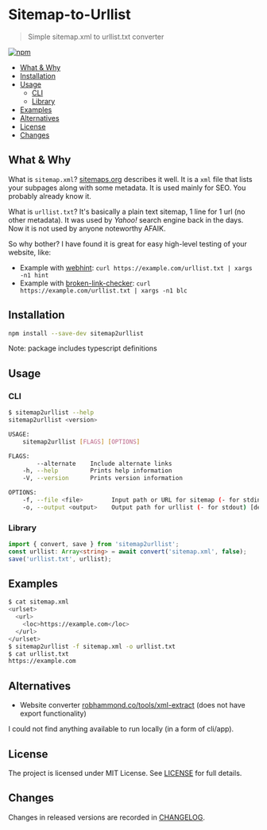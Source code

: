 # Sitemap-to-Urllist

> Simple sitemap.xml to urllist.txt converter

[![npm](https://img.shields.io/npm/v/sitemap2urllist)](https://www.npmjs.com/package/sitemap2urllist)

<!-- toc -->

- [What & Why](#what--why)
- [Installation](#installation)
- [Usage](#usage)
  - [CLI](#cli)
  - [Library](#library)
- [Examples](#examples)
- [Alternatives](#alternatives)
- [License](#license)
- [Changes](#changes)

<!-- tocstop -->

## What & Why

What is `sitemap.xml`?
[sitemaps.org](https://www.sitemaps.org/protocol.html) describes it well.
It is a `xml` file that lists your subpages along with some metadata.
It is used mainly for SEO.
You probably already know it.

What is `urllist.txt`?
It's basically a plain text sitemap, 1 line for 1 url (no other metadata).
It was used by _Yahoo!_ search engine back in the days.
Now it is not used by anyone noteworthy AFAIK.

So why bother?
I have found it is great for easy high-level testing of your website, like:

- Example with [webhint](https://github.com/webhintio/hint#readme):
  `curl https://example.com/urllist.txt | xargs -n1 hint`
- Example with [broken-link-checker](https://github.com/stevenvachon/broken-link-checker#readme):
  `curl https://example.com/urllist.txt | xargs -n1 blc`

## Installation

```sh
npm install --save-dev sitemap2urllist
```

Note: package includes typescript definitions

## Usage

### CLI

```sh
$ sitemap2urllist --help
sitemap2urllist <version>

USAGE:
    sitemap2urllist [FLAGS] [OPTIONS]

FLAGS:
        --alternate    Include alternate links
    -h, --help         Prints help information
    -V, --version      Prints version information

OPTIONS:
    -f, --file <file>        Input path or URL for sitemap (- for stdin) [default: -]
    -o, --output <output>    Output path for urllist (- for stdout) [default: -]
```

### Library

```ts
import { convert, save } from 'sitemap2urllist';
const urllist: Array<string> = await convert('sitemap.xml', false);
save('urllist.txt', urllist);
```

## Examples

```sh
$ cat sitemap.xml
<urlset>
  <url>
    <loc>https://example.com</loc>
  </url>
</urlset>
$ sitemap2urllist -f sitemap.xml -o urllist.txt
$ cat urllist.txt
https://example.com
```

## Alternatives

- Website converter
  [robhammond.co/tools/xml-extract](https://robhammond.co/tools/xml-extract)
  (does not have export functionality)

I could not find anything available to run locally (in a form of cli/app).

## License

The project is licensed under MIT License.
See [LICENSE](./LICENSE.txt) for full details.

## Changes

Changes in released versions are recorded in [CHANGELOG](./CHANGELOG.md).
